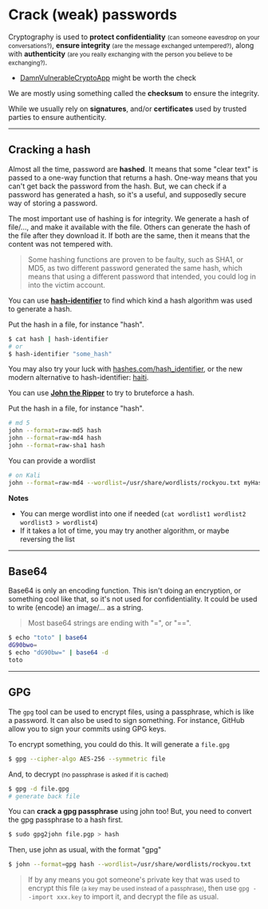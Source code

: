 # Crack (weak) passwords

<div class="row row-cols-md-2"><div>

Cryptography is used to **protect confidentiality** <small>(can someone eavesdrop on your conversations?)</small>, **ensure integrity** <small>(are the message exchanged untempered?)</small>, along with **authenticity** <small>(are you really exchanging with the person you believe to be exchanging?)</small>.

* [DamnVulnerableCryptoApp](https://damnvulnerablecryptoapp.github.io/DamnVulnerableCryptoApp/) might be worth the check
</div><div>

We are mostly using something called the **checksum** to ensure the integrity.

While we usually rely on **signatures**, and/or **certificates** used by trusted parties to ensure authenticity.
</div></div>

<hr class="sl">

## Cracking a hash

<div class="row row-cols-md-2"><div>

Almost all the time, password are **hashed**. It means that some "clear text" is passed to a one-way function that returns a hash. One-way means that you can't get back the password from the hash. But, we can check if a password has generated a hash, so it's a useful, and supposedly secure way of storing a password.

</div><div>

The most important use of hashing is for integrity. We generate a hash of file/..., and make it available with the file. Others can generate the hash of the file after they download it. If both are the same, then it means that the content was not tempered with.

> Some hashing functions are proven to be faulty, such as SHA1, or MD5, as two different password generated the same hash, which means that using a different password that intended, you could log in into the victim account.
</div></div>

<div class="row row-cols-md-2"><div>

You can use [**hash-identifier**](https://github.com/blackploit/hash-identifier) to find which kind a hash algorithm was used to generate a hash.

Put the hash in a file, for instance "hash".

```bash
$ cat hash | hash-identifier
# or
$ hash-identifier "some_hash"
```

You may also try your luck with [hashes.com/hash_identifier](https://hashes.com/en/tools/hash_identifier), or the new modern alternative to hash-identifier: [haiti](https://noraj.github.io/haiti/#/).
</div><div>

You can use [**John the Ripper**](https://github.com/openwall/john) to try to bruteforce a hash.

Put the hash in a file, for instance "hash".

```bash
# md 5
john --format=raw-md5 hash
john --format=raw-md4 hash
john --format=raw-sha1 hash
```

You can provide a wordlist

```bash
# on Kali
john --format=raw-md4 --wordlist=/usr/share/wordlists/rockyou.txt myHash.txt
```

**Notes**

* You can merge wordlist into one if needed (`cat wordlist1 wordlist2 wordlist3 > wordlist4`)
* If it takes a lot of time, you may try another algorithm, or maybe reversing the list
</div></div>

<hr class="sr">

## Base64

<div class="row row-cols-md-2"><div>

Base64 is only an encoding function. This isn't doing an encryption, or something cool like that, so it's not used for confidentiality. It could be used to write (encode) an image/... as a string.

> Most base64 strings are ending with "=", or "==".
</div><div>

```bash
$ echo "toto" | base64
dG90bwo=
$ echo "dG90bw=" | base64 -d
toto
```
</div></div>

<hr class="sl">

## GPG

<div class="row row-cols-md-2"><div>

The `gpg` tool can be used to encrypt files, using a passphrase, which is like a password. It can also be used to sign something. For instance, GitHub allow you to sign your commits using GPG keys.

To encrypt something, you could do this. It will generate a `file.gpg`

```bash
$ gpg --cipher-algo AES-256 --symmetric file
```

And, to decrypt <small>(no passphrase is asked if it is cached)</small>

```bash
$ gpg -d file.gpg
# generate back file
```
</div><div>

You can **crack a gpg passphrase** using john too! But, you need to convert the gpg passphrase to a hash first.

```bash
$ sudo gpg2john file.pgp > hash
```

Then, use john as usual, with the format "gpg"

```bash
$ john --format=gpg hash --wordlist=/usr/share/wordlists/rockyou.txt 
```

> If by any means you got someone's private key that was used to encrypt this file <small>(a key may be used instead of a passphrase)</small>, then use `gpg --import xxx.key` to import it, and decrypt the file as usual.
</div></div> 
